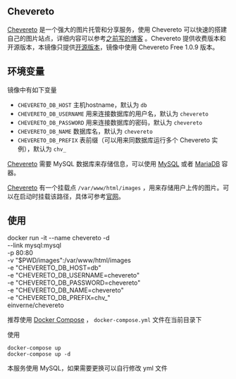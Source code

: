 ## Chevereto

[Chevereto](https://chevereto.com/) 是一个强大的图片托管和分享服务，使用 Chevereto 可以快速的搭建自己的图片站点，详细内容可以参考[之前写的博客](http://einverne.github.io/post/2018/01/chevereto-self-hosted-photo-sharing.html) 。Chevereto 提供收费版本和开源版本，本镜像只提供[开源版本](https://github.com/Chevereto/Chevereto-Free)，镜像中使用 Chevereto Free 1.0.9 版本。

## 环境变量
镜像中有如下变量

- `CHEVERETO_DB_HOST` 主机hostname，默认为 `db`
- `CHEVERETO_DB_USERNAME` 用来连接数据库的用户名，默认为 `chevereto`
- `CHEVERETO_DB_PASSWORD` 用来连接数据库的密码，默认为 `chevereto`
- `CHEVERETO_DB_NAME` 数据库名，默认为 `chevereto`
- `CHEVERETO_DB_PREFIX` 表前缀（可以用来同数据库运行多个 Chevereto 实例），默认为 `chv_`

[Chevereto](https://chevereto.com/) 需要 MySQL 数据库来存储信息，可以使用 [MySQL](https://hub.docker.com/_/mysql/) 或者 [MariaDB](https://hub.docker.com/_/mariadb/) 容器。

[Chevereto](https://chevereto.com/) 有一个挂载点 `/var/www/html/images` ，用来存储用户上传的图片。可以在启动时挂载该路径，具体可参考[官网](https://docs.docker.com/storage/volumes/)。

## 使用

docker run -it --name chevereto -d \
    --link mysql:mysql \
    -p 80:80 \
    -v "$PWD/images":/var/www/html/images \
    -e "CHEVERETO_DB_HOST=db" \
    -e "CHEVERETO_DB_USERNAME=chevereto" \
    -e "CHEVERETO_DB_PASSWORD=chevereto" \
    -e "CHEVERETO_DB_NAME=chevereto" \
    -e "CHEVERETO_DB_PREFIX=chv_" \
    einverne/chevereto


推荐使用 [Docker Compose](https://yeasy.gitbooks.io/docker_practice/content/compose/) ， `docker-compose.yml` 文件在当前目录下

使用

    docker-compose up
    docker-compose up -d

本服务使用 MySQL，如果需要更换可以自行修改 yml 文件
